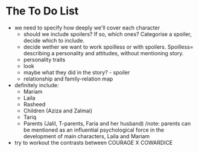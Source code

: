 
# The To Do List

* we need to specify how deeply we'll cover each character
	* should we include spoilers? If so, which ones? Categorise a spoiler, decide which to include.
	* decide wether we want to work spoilless or with spoilers. Spoilless= describing a personality and attitudes, without mentioning story.
	* personality traits
	* look
	* maybe what they did in the story? - spoiler
	* relationship and family-relation map
* definitely include:
	* Mariam
	* Laila
	* Rasheed
	* Children (Aziza and Zalmai)
	* Tariq
	* Parents (Jalil, T-parents, Faria and her husband) /note: parents can be mentioned as an influential psychological force in the development of main characters, Laila and Mariam
* try to workout the contrasts between COURAGE X COWARDICE 
